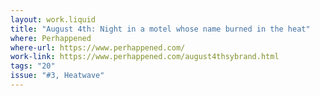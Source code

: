 ```yaml
---
layout: work.liquid
title: "August 4th: Night in a motel whose name burned in the heat"
where: Perhappened
where-url: https://www.perhappened.com/
work-link: https://www.perhappened.com/august4thsybrand.html
tags: "20"
issue: "#3, Heatwave"
---
```

